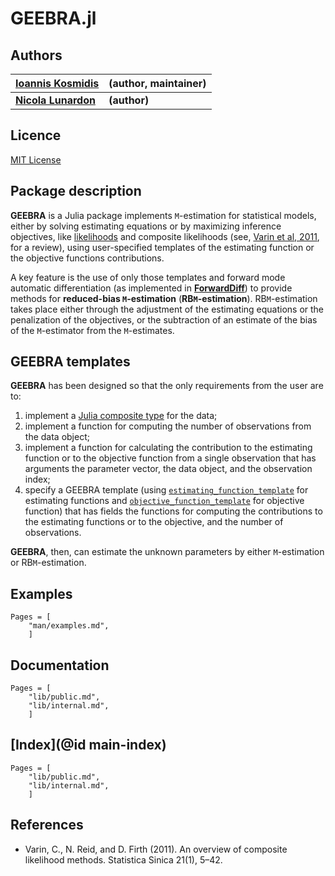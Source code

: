 # GEEBRA.jl

## Authors

| [**Ioannis Kosmidis**](http://www.ikosmidis.com) | **(author, maintainer)** |
--- | ---
| [**Nicola Lunardon**](https://www.unimib.it/nicola-lunardon) | **(author)** |

## Licence

[MIT License](https://github.com/ikosmidis/GEEBRA.jl/blob/master/LICENSE.md)

## Package description

**GEEBRA** is a Julia package implements ``M``-estimation for statistical
models, either by solving estimating equations or by maximizing
inference objectives, like
[likelihoods](https://en.wikipedia.org/wiki/Likelihood_function) and
composite likelihoods (see, [Varin et al,
2011](http://www3.stat.sinica.edu.tw/statistica/oldpdf/A21n11.pdf),
for a review), using user-specified templates of the estimating
function or the objective functions contributions.

A key feature is the use of only those templates and forward mode
automatic differentiation (as implemented in
[**ForwardDiff**](https://github.com/JuliaDiff/ForwardDiff.jl)) to
provide methods for **reduced-bias ``M``-estimation**
(**RB``M``-estimation**). RB``M``-estimation takes place either through the
adjustment of the estimating equations or the penalization of the
objectives, or the subtraction of an estimate of the bias of the
``M``-estimator from the ``M``-estimates.

## **GEEBRA** templates

**GEEBRA** has been designed so that the only requirements from the user are to:
1. implement a [Julia composite type](https://docs.julialang.org/en/v1/manual/types/index.html) for
   the data;
2. implement a function for computing the number of observations from
   the data object;
3. implement a function for calculating the contribution to the
   estimating function or to the objective function from a single
   observation that has arguments the parameter vector, the data
   object, and the observation index;
4. specify a GEEBRA template (using
   [`estimating_function_template`](@ref) for estimating functions and
   [`objective_function_template`](@ref) for objective function) that
   has fields the functions for computing the contributions to the
   estimating functions or to the objective, and the number of
   observations.

**GEEBRA**, then, can estimate the unknown parameters by either
``M``-estimation or RB``M``-estimation.

## Examples

```@contents
Pages = [
    "man/examples.md",
    ]
```

## Documentation

```@contents
Pages = [
    "lib/public.md",
    "lib/internal.md",
    ]
```

## [Index](@id main-index)

```@index
Pages = [
    "lib/public.md",
    "lib/internal.md",
    ]
```

## References

+ Varin, C., N. Reid, and D. Firth (2011). An overview of composite likelihood methods. Statistica Sinica 21(1), 5–42.
